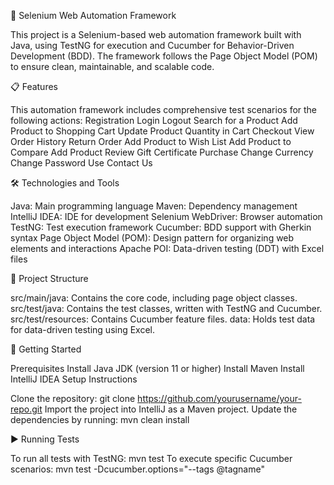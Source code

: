 🚀 Selenium Web Automation Framework

This project is a Selenium-based web automation framework built with Java, using TestNG for execution and Cucumber for Behavior-Driven Development (BDD). The framework follows the Page Object Model (POM) to ensure clean, maintainable, and scalable code.

📋 Features

This automation framework includes comprehensive test scenarios for the following actions:
Registration
Login
Logout
Search for a Product
Add Product to Shopping Cart
Update Product Quantity in Cart
Checkout
View Order History
Return Order
Add Product to Wish List
Add Product to Compare
Add Product Review
Gift Certificate Purchase
Change Currency
Change Password
Use Contact Us



🛠 Technologies and Tools

Java: Main programming language
Maven: Dependency management
IntelliJ IDEA: IDE for development
Selenium WebDriver: Browser automation
TestNG: Test execution framework
Cucumber: BDD support with Gherkin syntax
Page Object Model (POM): Design pattern for organizing web elements and interactions
Apache POI: Data-driven testing (DDT) with Excel files



📂 Project Structure

src/main/java: Contains the core code, including page object classes.
src/test/java: Contains the test classes, written with TestNG and Cucumber.
src/test/resources: Contains Cucumber feature files.
data: Holds test data for data-driven testing using Excel.



🚀 Getting Started

Prerequisites
Install Java JDK (version 11 or higher)
Install Maven
Install IntelliJ IDEA
Setup Instructions

Clone the repository:
git clone https://github.com/yourusername/your-repo.git
Import the project into IntelliJ as a Maven project.
Update the dependencies by running:
mvn clean install

▶️ Running Tests

To run all tests with TestNG:
mvn test
To execute specific Cucumber scenarios:
mvn test -Dcucumber.options="--tags @tagname"
